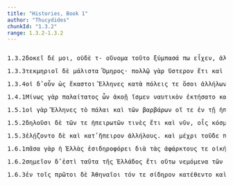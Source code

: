 ```yaml
---
title: "Histories, Book 1"
author: "Thucydides"
chunkId: "1.3.2"
range: 1.3.2-1.3.2
---
```


<pre class="greek prose syntax" data-urn="urn:cts:greekLit:tlg0003.tlg001"><p><span class="subdoc" data-subdoc="1.3.2">1.3.2</span><span class="sentence"><span class="verb " data-def="expect, think, suppose, imagine, thought" data-flags="v3spia---" data-head="13" data-id="1" data-lemma="δοκέω">δοκεῖ </span><span class=" " data-flags="d--------" data-head="13" data-id="2" data-lemma="δέ">δέ </span><span class=" dative" data-def="I at least, for my part, indeed, for myself, me, we two" data-flags="p1s---md-" data-head="1" data-id="3" data-lemma="ἐγώ">μοι</span><span class=" " data-flags="u--------" data-head="11" data-id="4" data-lemma=",">, </span><span class=" " data-flags="d--------" data-head="13" data-id="5" data-lemma="οὐδέ">οὐδὲ </span><span class=" accusative" data-flags="l-s---na-" data-head="7" data-id="6" data-lemma="ὁ">τ- </span><span class=" accusative" data-def="name, by name, by name" data-flags="n-s---na-" data-head="11" data-id="7" data-lemma="ὄνομα">οὔνομα </span><span class=" accusative" data-def="this, u, this man here" data-flags="a-s---na-" data-head="7" data-id="8" data-lemma="οὗτος">τοῦτο </span><span class=" nominative" data-def="all together, all at once, the whole, as a whole" data-flags="a-s---fn-" data-head="11" data-id="9" data-lemma="σύμπας">ξύμπασά </span><span class=" " data-flags="d--------" data-head="11" data-id="10" data-lemma="πω">πω </span><span class="verb " data-flags="v3siia---" data-head="13" data-id="11" data-lemma="ἔχω">εἶχεν</span><span class=" " data-flags="u--------" data-head="11" data-id="12" data-lemma=",">, </span><span class=" " data-flags="c--------" data-head="0" data-id="13" data-lemma="ἀλλὰ">ἀλλὰ </span><span class=" accusative" data-flags="l-p---na-" data-head="23" data-id="14" data-lemma="ὁ">τὰ </span><span class=" " data-def="indeed, of a truth, but, indeed" data-flags="d--------" data-head="45" data-id="15" data-lemma="μέν">μὲν </span><span class=" " data-def="before, forth, before, in front of, in front of" data-flags="r--------" data-head="14" data-id="16" data-lemma="πρό">πρὸ </span><span class=" genitive" data-def="the Thessalian tribe of which Hellen was the reputed chief, non-Egyptian, pagan" data-flags="n-s---mg-" data-head="16" data-id="17" data-lemma="Ἕλλην">Ἕλληνος </span><span class=" genitive" data-flags="l-s---mg-" data-head="17" data-id="18" data-lemma="ὁ">τοῦ </span><span class=" genitive" data-flags="n-s---mg-" data-head="17" data-id="19" data-lemma="Δευκαλίων">Δευκαλίωνος </span><span class=" " data-flags="d--------" data-head="17" data-id="20" data-lemma="καί">καὶ </span><span class=" " data-flags="d--------" data-head="23" data-id="21" data-lemma="πάνυ">πάνυ </span><span class=" " data-flags="d--------" data-head="45" data-id="22" data-lemma="οὐδέ">οὐδὲ </span><span class="verb " data-flags="v--pna---" data-head="45" data-id="23" data-lemma="εἰμί">εἶναι </span><span class=" nominative" data-flags="l-s---fn-" data-head="25" data-id="24" data-lemma="ὁ">ἡ </span><span class=" nominative" data-def="surname, additional name, by surname, call also" data-flags="n-s---fn-" data-head="1" data-id="25" data-lemma="ἐπίκλησις">ἐπίκλησις </span><span class=" nominative" data-def="this, u, this man here" data-flags="a-s---fn-" data-head="25" data-id="26" data-lemma="οὗτος">αὕτη</span><span class=" " data-flags="u--------" data-head="23" data-id="27" data-lemma=",">, </span><span class=" " data-flags="r--------" data-head="42" data-id="28" data-lemma="κατά">κατὰ </span><span class=" accusative" data-def="number of people living together, company, body of men, band, host" data-flags="n-p---na-" data-head="28" data-id="29" data-lemma="ἔθνος">ἔθνη </span><span class=" " data-flags="d--------" data-head="45" data-id="30" data-lemma="δέ">δὲ </span><span class=" accusative" data-flags="p-p---na-" data-head="33" data-id="31" data-lemma="ἄλλος">ἄλλα </span><span class=" " data-flags="d--------" data-head="33" data-id="32" data-lemma="τε">τε </span><span class=" " data-flags="c--------" data-head="42" data-id="33" data-lemma="καί">καὶ </span><span class=" accusative" data-flags="l-s---na-" data-head="35" data-id="34" data-lemma="ὁ">τὸ </span><span class=" accusative" data-def="" data-flags="a-s---na-" data-head="33" data-id="35" data-lemma="Πελασγικός">Πελασγικὸν </span><span class=" " data-flags="r--------" data-head="42" data-id="36" data-lemma="ἐπί">ἐπὶ </span><span class=" accusative" data-def="most, greatest, largest, most in vogue, the greatest number" data-flags="a-s---na-" data-head="36" data-id="37" data-lemma="πλεῖστος">πλεῖστον </span><span class=" " data-def="ápa, ab, ap-ehtre" data-flags="r--------" data-head="42" data-id="38" data-lemma="ἀπό">ἀφ̓ </span><span class=" genitive" data-def="Stadtrecht von Gortyn, of himself, herself, itself, itself, absolutely" data-flags="p-p---ng-" data-head="41" data-id="39" data-lemma="ἑαυτοῦ">ἑαυτῶν </span><span class=" accusative" data-flags="l-s---fa-" data-head="41" data-id="40" data-lemma="ὁ">τὴν </span><span class=" accusative" data-def="derived, significant name, name derived" data-flags="n-s---fa-" data-head="38" data-id="41" data-lemma="ἐπωνυμία">ἐπωνυμίαν </span><span class="verb " data-def="hand over, furnish, supply, will provide" data-flags="v--pne---" data-head="45" data-id="42" data-lemma="παρέχω">παρέχεσθαι</span><span class=" " data-flags="u--------" data-head="42" data-id="43" data-lemma=",">, </span><span class=" genitive" data-def="the Thessalian tribe of which Hellen was the reputed chief, non-Egyptian, pagan" data-flags="n-s---mg-" data-head="46" data-id="44" data-lemma="Ἕλλην">Ἕλληνος </span><span class=" " data-flags="c--------" data-head="1" data-id="45" data-lemma="δέ">δὲ </span><span class=" " data-flags="c--------" data-head="55" data-id="46" data-lemma="καί">καὶ </span><span class=" genitive" data-flags="l-p---mg-" data-head="48" data-id="47" data-lemma="ὁ">τῶν </span><span class=" genitive" data-def="child, son, daughter" data-flags="n-p---mg-" data-head="46" data-id="48" data-lemma="παῖς">παίδων </span><span class=" genitive" data-def="self, him, her, it, the very one, the same" data-flags="p-s---mg-" data-head="48" data-id="49" data-lemma="αὐτός">αὐτοῦ </span><span class=" " data-def="in, into, in, in the district of" data-flags="r--------" data-head="53" data-id="50" data-lemma="ἐν">ἐν </span><span class=" dative" data-flags="l-s---fd-" data-head="52" data-id="51" data-lemma="ὁ">τῇ </span><span class=" dative" data-flags="n-s---fd-" data-head="50" data-id="52" data-lemma="Φθιῶτις">Φθιώτιδι </span><span class="verb genitive" data-def="to be strong, had, strength" data-flags="v-papamg-" data-head="55" data-id="53" data-lemma="ἰσχύω">ἰσχυσάντων</span><span class=" " data-flags="u--------" data-head="53" data-id="54" data-lemma=",">, </span><span class=" " data-flags="c--------" data-head="72" data-id="55" data-lemma="καί">καὶ </span><span class="verb genitive" data-def="bring on, set on, urge on, lead on" data-flags="v-pppemg-" data-head="55" data-id="56" data-lemma="ἐπάγω">ἐπαγομένων </span><span class=" accusative" data-def="self, him, her, it, the very one, the same" data-flags="p-p---ma-" data-head="56" data-id="57" data-lemma="αὐτός">αὐτοὺς </span><span class=" " data-flags="r--------" data-head="56" data-id="58" data-lemma="ἐπί">ἐπ̓ </span><span class=" dative" data-def="help, aid, succour, aid, assistance" data-flags="n-s---fd-" data-head="58" data-id="59" data-lemma="ὠφέλεια">ὠφελίᾳ </span><span class=" " data-def="into, to, into" data-flags="r--------" data-head="56" data-id="60" data-lemma="εἰς">ἐς </span><span class=" accusative" data-flags="l-p---fa-" data-head="63" data-id="61" data-lemma="ὁ">τὰς </span><span class=" accusative" data-flags="a-p---fa-" data-head="63" data-id="62" data-lemma="ἄλλος">ἄλλας </span><span class=" accusative" data-def="city, the citadel, the citadel" data-flags="n-p---fa-" data-head="60" data-id="63" data-lemma="πόλις">πόλεις</span><span class=" " data-flags="u--------" data-head="55" data-id="64" data-lemma=",">, </span><span class=" " data-flags="r--------" data-head="72" data-id="65" data-lemma="κατά">καθ̓ </span><span class=" accusative" data-def="each, each, every one" data-flags="a-p---ma-" data-head="65" data-id="66" data-lemma="ἕκαστος">ἑκάστους </span><span class=" " data-def="indeed, of a truth, but, indeed" data-flags="d--------" data-head="68" data-id="67" data-lemma="μέν">μὲν </span><span class=" " data-flags="d--------" data-head="72" data-id="68" data-lemma="ἤδη">ἤδη </span><span class=" dative" data-flags="l-s---fd-" data-head="70" data-id="69" data-lemma="ὁ">τῇ </span><span class=" dative" data-def="intercourse, company, communion, intercourse with" data-flags="n-s---fd-" data-head="72" data-id="70" data-lemma="ὁμιλία">ὁμιλίᾳ </span><span class=" " data-def="" data-flags="d--------" data-head="72" data-id="71" data-lemma="μᾶλλον">μᾶλλον </span><span class="verb " data-def="call, summon, they had been summoned, demand, require" data-flags="v--pne---" data-head="45" data-id="72" data-lemma="καλέω">καλεῖσθαι </span><span class=" accusative" data-def="the Thessalian tribe of which Hellen was the reputed chief, non-Egyptian, pagan" data-flags="n-p---ma-" data-head="72" data-id="73" data-lemma="Ἕλλην">Ἕλληνας</span><span class=" " data-flags="u--------" data-head="81" data-id="74" data-lemma=",">, </span><span class=" " data-flags="d--------" data-head="81" data-id="75" data-lemma="οὐ">οὐ </span><span class=" " data-flags="d--------" data-head="81" data-id="76" data-lemma="μέντοι">μέντοι </span><span class=" genitive" data-def="many, many, many" data-flags="a-s---mg-" data-head="79" data-id="77" data-lemma="πολύς">πολλοῦ </span><span class=" " data-def="at least, at any rate, iron, have" data-flags="d--------" data-head="77" data-id="78" data-lemma="γε">γε </span><span class=" genitive" data-def="time, a, time" data-flags="n-s---mg-" data-head="81" data-id="79" data-lemma="χρόνος">χρόνου</span><span class=" " data-flags="u--------" data-head="81" data-id="80" data-lemma="[">[ </span><span class="verb " data-def="to be able, strong enough, canst, powerful, mighty" data-flags="v3siie---" data-head="0" data-id="81" data-lemma="δύναμαι">ἐδύνατο</span><span class=" " data-flags="u--------" data-head="81" data-id="82" data-lemma="]">] </span><span class=" " data-flags="d--------" data-head="84" data-id="83" data-lemma="καί">καὶ </span><span class=" dative" data-def="sṃ-, quite all, the whole, all together" data-flags="a-p---md-" data-head="85" data-id="84" data-lemma="ἅπας">ἅπασιν </span><span class="verb " data-def="achieve by force, carry one's point that, win a complete victory" data-flags="v--ana---" data-head="81" data-id="85" data-lemma="ἐκνικάω">ἐκνικῆσαι</span><span class=" " data-flags="u--------" data-head="0" data-id="86" data-lemma=".">. </span></span></p><p><span class="subdoc" data-subdoc="1.3.3">1.3.3</span><span class="sentence"><span class="verb " data-def="prove positively, evidence he gave, indicate" data-flags="v3spia---" data-head="0" data-id="1" data-lemma="τεκμηριόω">τεκμηριοῖ </span><span class=" " data-flags="d--------" data-head="1" data-id="2" data-lemma="δέ">δὲ </span><span class=" " data-flags="d--------" data-head="1" data-id="3" data-lemma="μάλιστα">μάλιστα </span><span class=" nominative" data-def="Homer, guide the blind" data-flags="n-s---mn-" data-head="1" data-id="4" data-lemma="Ὅμηρος">Ὅμηρος</span><span class=" " data-flags="u--------" data-head="0" data-id="5" data-lemma="·">· </span></span><span class="sentence"><span class=" dative" data-def="many, many, many" data-flags="a-s---nd-" data-head="3" data-id="1" data-lemma="πολύς">πολλῷ </span><span class=" " data-def="for, yes, . . , no, ay doubtless" data-flags="d--------" data-head="31" data-id="2" data-lemma="γάρ">γὰρ </span><span class=" accusative" data-def="latter, last, úd, úttaras, uttamás" data-flags="a-s---na-" data-head="8" data-id="3" data-lemma="ὕστερος">ὕστερον </span><span class=" " data-def="yet, still, ever, already" data-flags="d--------" data-head="3" data-id="4" data-lemma="ἔτι">ἔτι </span><span class=" " data-flags="d--------" data-head="7" data-id="5" data-lemma="καί">καὶ </span><span class=" genitive" data-flags="l-p---ng-" data-head="7" data-id="6" data-lemma="ὁ">τῶν </span><span class=" genitive" data-flags="a-p---ng-" data-head="3" data-id="7" data-lemma="Τρωικός">Τρωικῶν </span><span class="verb nominative" data-def="come into a new state of being, come into being, to be born" data-flags="v-sapmmn-" data-head="12" data-id="8" data-lemma="γίγνομαι">γενόμενος </span><span class=" " data-def="nowhere, ; where?, as naught" data-flags="d--------" data-head="12" data-id="9" data-lemma="οὐδαμοῦ">οὐδαμοῦ </span><span class=" accusative" data-flags="l-p---ma-" data-head="11" data-id="10" data-lemma="ὁ">τοὺς </span><span class=" accusative" data-def="all together, all at once, the whole, as a whole" data-flags="a-p---ma-" data-head="13" data-id="11" data-lemma="σύμπας">ξύμπαντας </span><span class="verb " data-def="speak of by name, call, address by name, naming" data-flags="v3saia---" data-head="31" data-id="12" data-lemma="ὀνομάζω">ὠνόμασεν</span><span class=" " data-flags="u--------" data-head="12" data-id="13" data-lemma=",">, </span><span class=" " data-flags="d--------" data-head="15" data-id="14" data-lemma="οὐδέ">οὐδ̓ </span><span class=" accusative" data-flags="p-p---ma-" data-head="16" data-id="15" data-lemma="ἄλλος">ἄλλους </span><span class=" " data-flags="c--------" data-head="13" data-id="16" data-lemma="ἤ">ἢ </span><span class=" accusative" data-flags="l-p---ma-" data-head="16" data-id="17" data-lemma="ὁ">τοὺς </span><span class=" " data-def="mip, miti, mit, in the midst of, among, between" data-flags="r--------" data-head="17" data-id="18" data-lemma="μετά">μετ̓ </span><span class=" genitive" data-def="" data-flags="n-s---mg-" data-head="18" data-id="19" data-lemma="Ἀχιλλεύς">Ἀχιλλέως </span><span class=" " data-def="from out of, from, out of, forth from" data-flags="r--------" data-head="17" data-id="20" data-lemma="ἐκ">ἐκ </span><span class=" genitive" data-flags="l-s---fg-" data-head="22" data-id="21" data-lemma="ὁ">τῆς </span><span class=" genitive" data-flags="n-s---fg-" data-head="20" data-id="22" data-lemma="Φθιῶτις">Φθιώτιδος</span><span class=" " data-flags="u--------" data-head="28" data-id="23" data-lemma=",">, </span><span class=" nominative" data-flags="p-p---mn-" data-head="28" data-id="24" data-lemma="ὅς">οἵπερ </span><span class=" " data-flags="d--------" data-head="26" data-id="25" data-lemma="καί">καὶ </span><span class=" nominative" data-flags="a-p---mn-" data-head="27" data-id="26" data-lemma="πρῶτος">πρῶτοι </span><span class=" nominative" data-def="the Thessalian tribe of which Hellen was the reputed chief, non-Egyptian, pagan" data-flags="n-p---mn-" data-head="28" data-id="27" data-lemma="Ἕλλην">Ἕλληνες </span><span class="verb " data-flags="v3piia---" data-head="17" data-id="28" data-lemma="εἰμί">ἦσαν</span><span class=" " data-flags="u--------" data-head="12" data-id="29" data-lemma=",">, </span><span class=" accusative" data-flags="n-p---ma-" data-head="37" data-id="30" data-lemma="Δαναός">Δαναοὺς </span><span class=" " data-flags="c--------" data-head="0" data-id="31" data-lemma="δέ">δὲ </span><span class=" " data-def="in, into, in, in the district of" data-flags="r--------" data-head="39" data-id="32" data-lemma="ἐν">ἐν </span><span class=" dative" data-flags="l-p---nd-" data-head="34" data-id="33" data-lemma="ὁ">τοῖς </span><span class=" dative" data-def="vácas, word, utterance" data-flags="n-p---nd-" data-head="32" data-id="34" data-lemma="ἔπος">ἔπεσι </span><span class=" " data-flags="d--------" data-head="37" data-id="35" data-lemma="καί">καὶ </span><span class=" accusative" data-def="of, from Argos, Argive, the Greeks" data-flags="n-p---ma-" data-head="37" data-id="36" data-lemma="Ἀργεῖος">Ἀργείους </span><span class=" " data-flags="c--------" data-head="39" data-id="37" data-lemma="καί">καὶ </span><span class=" accusative" data-def="Achaean, the Achaeans, the prouince of Greece" data-flags="n-p---ma-" data-head="37" data-id="38" data-lemma="Ἀχαιός">Ἀχαιοὺς </span><span class="verb " data-def="call up, back, call up the dead" data-flags="v3spia---" data-head="31" data-id="39" data-lemma="ἀνακαλέω">ἀνακαλεῖ</span><span class=" " data-flags="u--------" data-head="0" data-id="40" data-lemma=".">. </span></span><span class="sentence"><span class=" " data-flags="d--------" data-head="5" data-id="1" data-lemma="οὐ">οὐ </span><span class=" " data-flags="d--------" data-head="1" data-id="2" data-lemma="μήν">μὴν </span><span class=" " data-flags="d--------" data-head="5" data-id="3" data-lemma="οὐδέ">οὐδὲ </span><span class=" accusative" data-def="barbarous, non-Greek, foreign, all non-Greek-speaking peoples" data-flags="n-p---ma-" data-head="5" data-id="4" data-lemma="βάρβαρος">βαρβάρους </span><span class="verb " data-def="verbum, word, will say" data-flags="v3sria---" data-head="0" data-id="5" data-lemma="ἐρῶ">εἴρηκε </span><span class=" " data-def="through, in a line, right through" data-flags="r--------" data-head="5" data-id="6" data-lemma="διά">διὰ </span><span class=" accusative" data-flags="l-s---na-" data-head="20" data-id="7" data-lemma="ὁ">τὸ </span><span class=" " data-def="and not, but not), nor, not even, not either" data-flags="d--------" data-head="20" data-id="8" data-lemma="μηδέ">μηδὲ </span><span class=" accusative" data-def="the Thessalian tribe of which Hellen was the reputed chief, non-Egyptian, pagan" data-flags="n-p---ma-" data-head="20" data-id="9" data-lemma="Ἕλλην">Ἕλληνάς </span><span class=" " data-flags="d--------" data-head="20" data-id="10" data-lemma="πω">πω</span><span class=" " data-flags="u--------" data-head="12" data-id="11" data-lemma=",">, </span><span class=" " data-def="so, thus, as, how" data-flags="c--------" data-head="20" data-id="12" data-lemma="ὡς">ὡς </span><span class=" dative" data-def="I at least, for my part, indeed, for myself, me, we two" data-flags="p1s---md-" data-head="14" data-id="13" data-lemma="ἐγώ">ἐμοὶ </span><span class="verb " data-def="expect, think, suppose, imagine, thought" data-flags="v3spia---" data-head="12" data-id="14" data-lemma="δοκέω">δοκεῖ</span><span class=" " data-flags="u--------" data-head="12" data-id="15" data-lemma=",">, </span><span class=" accusative" data-def="wrestling against, antagonist, rival, antagonist, rival, adversary" data-flags="a-s---na-" data-head="20" data-id="16" data-lemma="ἀντίπαλος">ἀντίπαλον </span><span class=" " data-def="into, to, into" data-flags="r--------" data-head="20" data-id="17" data-lemma="εἰς">ἐς </span><span class=" accusative" data-def="sem, sm, i" data-flags="n-s---na-" data-head="19" data-id="18" data-lemma="εἷς">ἓν </span><span class=" accusative" data-def="name, by name, by name" data-flags="n-s---na-" data-head="17" data-id="19" data-lemma="ὄνομα">ὄνομα </span><span class="verb " data-def="set apart, to be parted or separated, parted from the throng" data-flags="v--rne---" data-head="6" data-id="20" data-lemma="ἀποκρίνω">ἀποκεκρίσθαι</span><span class=" " data-flags="u--------" data-head="0" data-id="21" data-lemma=".">. </span></span></p><p><span class="subdoc" data-subdoc="1.3.4">1.3.4</span><span class="sentence"><span class=" nominative" data-flags="l-p---mn-" data-head="6" data-id="1" data-lemma="ὁ">οἱ </span><span class=" " data-flags="d--------" data-head="27" data-id="2" data-lemma="δέ">δ̓ </span><span class=" " data-def="certainly, in fact, really, really" data-flags="d--------" data-head="27" data-id="3" data-lemma="οὖν">οὖν </span><span class=" " data-def="so, thus, as, how" data-flags="d--------" data-head="5" data-id="4" data-lemma="ὡς">ὡς </span><span class=" nominative" data-def="each, each, every one" data-flags="a-p---mn-" data-head="6" data-id="5" data-lemma="ἕκαστος">ἕκαστοι </span><span class=" nominative" data-def="the Thessalian tribe of which Hellen was the reputed chief, non-Egyptian, pagan" data-flags="n-p---mn-" data-head="27" data-id="6" data-lemma="Ἕλλην">Ἕλληνες </span><span class=" " data-flags="r--------" data-head="5" data-id="7" data-lemma="κατά">κατὰ </span><span class=" accusative" data-def="city, the citadel, the citadel" data-flags="n-p---fa-" data-head="7" data-id="8" data-lemma="πόλις">πόλεις </span><span class=" " data-flags="d--------" data-head="13" data-id="9" data-lemma="τε">τε </span><span class=" nominative" data-def="as great as, how great, as much as, how much, as far as, how far" data-flags="a-p---mn-" data-head="12" data-id="10" data-lemma="ὅσος">ὅσοι </span><span class=" genitive" data-def="of one another, to one another, one another, mutually, reciprocally, one another" data-flags="p-p---mg-" data-head="12" data-id="11" data-lemma="ἀλλήλων">ἀλλήλων </span><span class="verb " data-def="bring, set together, shot" data-flags="v3piia---" data-head="13" data-id="12" data-lemma="συνίημι">ξυνίεσαν </span><span class=" " data-flags="c--------" data-head="6" data-id="13" data-lemma="καί">καὶ </span><span class=" nominative" data-def="all together, all at once, the whole, as a whole" data-flags="a-p---mn-" data-head="13" data-id="14" data-lemma="σύμπας">ξύμπαντες </span><span class=" accusative" data-def="the afterbirth" data-flags="n-s---na-" data-head="16" data-id="15" data-lemma="ὕστερον">ὕστερον </span><span class="verb nominative" data-def="call, summon, they had been summoned, demand, require" data-flags="v-pappmn-" data-head="14" data-id="16" data-lemma="καλέω">κληθέντες </span><span class=" accusative" data-def="not one, no one, none, no set" data-flags="p-s---na-" data-head="27" data-id="17" data-lemma="οὐδείς">οὐδὲν </span><span class=" " data-def="before, forth, before, in front of, in front of" data-flags="r--------" data-head="27" data-id="18" data-lemma="πρό">πρὸ </span><span class=" genitive" data-flags="l-p---ng-" data-head="20" data-id="19" data-lemma="ὁ">τῶν </span><span class=" genitive" data-flags="a-p---ng-" data-head="18" data-id="20" data-lemma="Τρωικός">Τρωικῶν </span><span class=" " data-def="through, in a line, right through" data-flags="r--------" data-head="27" data-id="21" data-lemma="διά">δἰ </span><span class=" accusative" data-def="want of strength, weakness, feebleness, sickliness, disease, sickness" data-flags="n-s---fa-" data-head="23" data-id="22" data-lemma="ἀσθένεια">ἀσθένειαν </span><span class=" " data-flags="c--------" data-head="21" data-id="23" data-lemma="καί">καὶ </span><span class=" accusative" data-def="a being, purity, want of intercourse" data-flags="n-s---fa-" data-head="23" data-id="24" data-lemma="ἀμιξία">ἀμειξίαν </span><span class=" genitive" data-def="of one another, to one another, one another, mutually, reciprocally, one another" data-flags="p-p---mg-" data-head="24" data-id="25" data-lemma="ἀλλήλων">ἀλλήλων </span><span class=" nominative" data-flags="a-p---mn-" data-head="6" data-id="26" data-lemma="ἀθρόος">ἁθρόοι </span><span class="verb " data-def="pass through, pass over, experience certain for-, tunes, fare" data-flags="v3paia---" data-head="0" data-id="27" data-lemma="πράσσω">ἔπραξαν</span><span class=" " data-flags="u--------" data-head="0" data-id="28" data-lemma=".">. </span></span><span class="sentence"><span class=" " data-def="otheruise, but, not only . . but" data-flags="d--------" data-head="10" data-id="1" data-lemma="ἀλλά">ἀλλὰ </span><span class=" " data-flags="d--------" data-head="3" data-id="2" data-lemma="καί">καὶ </span><span class=" accusative" data-def="this, u, this man here" data-flags="a-s---fa-" data-head="5" data-id="3" data-lemma="οὗτος">ταύτην </span><span class=" accusative" data-flags="l-s---fa-" data-head="5" data-id="4" data-lemma="ὁ">τὴν </span><span class=" accusative" data-def="expedition, campaign, war, service done" data-flags="n-s---fa-" data-head="10" data-id="5" data-lemma="στρατεία">στρατείαν </span><span class=" dative" data-def="sea, sea, salt lake" data-flags="n-s---fd-" data-head="9" data-id="6" data-lemma="θάλασσα">θαλάσσῃ </span><span class=" " data-flags="d--------" data-head="10" data-id="7" data-lemma="ἤδη">ἤδη </span><span class=" accusative" data-flags="a-p---nac" data-head="9" data-id="8" data-lemma="πλείων">πλείω </span><span class="verb nominative" data-flags="v-pppemn-" data-head="10" data-id="9" data-lemma="χράω">χρώμενοι </span><span class="verb " data-def="go, come out with, come out" data-flags="v3paia---" data-head="0" data-id="10" data-lemma="συνεξέρχομαι">ξυνεξῆλθον</span><span class=" " data-flags="u--------" data-head="0" data-id="11" data-lemma=".">. </span></span></p><p><span class="subdoc" data-subdoc="1.4.1">1.4.1</span><span class="sentence"><span class=" nominative" data-def="" data-flags="n-s---mn-" data-head="23" data-id="1" data-lemma="Μίνως">Μίνως </span><span class=" " data-def="for, yes, . . , no, ay doubtless" data-flags="d--------" data-head="23" data-id="2" data-lemma="γάρ">γὰρ </span><span class=" nominative" data-def="old in years, aged, a dotard" data-flags="a-s---mn-" data-head="1" data-id="3" data-lemma="παλαιός">παλαίτατος </span><span class=" genitive" data-flags="p-p---mg-" data-head="6" data-id="4" data-lemma="ὅς">ὧν </span><span class=" dative" data-def="hearing, sound heard, thing heard, tidings, story" data-flags="n-s---fd-" data-head="6" data-id="5" data-lemma="ἀκοή">ἀκοῇ </span><span class="verb " data-def="" data-flags="v1pria---" data-head="3" data-id="6" data-lemma="οἶδα">ἴσμεν </span><span class=" accusative" data-def="of, for a ship, seafaring, naval, of ships" data-flags="a-s---na-" data-head="8" data-id="7" data-lemma="ναυτικός">ναυτικὸν </span><span class="verb " data-def="procure for oneself, get, acquire, win, to get one's" data-flags="v3saim---" data-head="23" data-id="8" data-lemma="κτάομαι">ἐκτήσατο </span><span class=" " data-flags="d--------" data-head="23" data-id="9" data-lemma="καί">καὶ </span><span class=" genitive" data-flags="l-s---fg-" data-head="13" data-id="10" data-lemma="ὁ">τῆς </span><span class=" " data-flags="d--------" data-head="12" data-id="11" data-lemma="νῦν">νῦν </span><span class=" genitive" data-def="Hellenic, Greek, the Greek language, the Greeks" data-flags="a-s---fg-" data-head="13" data-id="12" data-lemma="Ἑλληνικός">Ἑλληνικῆς </span><span class=" genitive" data-def="sea, sea, salt lake" data-flags="n-s---fg-" data-head="16" data-id="13" data-lemma="θάλασσα">θαλάσσης </span><span class=" " data-flags="r--------" data-head="16" data-id="14" data-lemma="ἐπί">ἐπὶ </span><span class=" accusative" data-def="most, greatest, largest, most in vogue, the greatest number" data-flags="a-s---na-" data-head="14" data-id="15" data-lemma="πλεῖστος">πλεῖστον </span><span class="verb " data-def="to be strong, powerful, rule, hold sway, sway" data-flags="v3saia---" data-head="23" data-id="16" data-lemma="κρατέω">ἐκράτησε </span><span class=" " data-flags="d--------" data-head="23" data-id="17" data-lemma="καί">καὶ </span><span class=" genitive" data-flags="l-p---fg-" data-head="20" data-id="18" data-lemma="ὁ">τῶν </span><span class=" genitive" data-flags="n-p---fg-" data-head="20" data-id="19" data-lemma="Κυκλάδες">Κυκλάδων </span><span class=" genitive" data-def="island, the islands, land flooded" data-flags="n-p---fg-" data-head="21" data-id="20" data-lemma="νῆσος">νήσων </span><span class="verb " data-def="do, to do, harm" data-flags="v3saia---" data-head="23" data-id="21" data-lemma="ἔρδω">ἦρξέ </span><span class=" " data-flags="d--------" data-head="23" data-id="22" data-lemma="τε">τε </span><span class=" " data-flags="c--------" data-head="0" data-id="23" data-lemma="καί">καὶ </span><span class=" nominative" data-def="colonizer, founder of a city, frame constitutions, charters" data-flags="n-s---mn-" data-head="28" data-id="24" data-lemma="οἰκιστής">οἰκιστὴς </span><span class=" nominative" data-flags="a-s---mn-" data-head="24" data-id="25" data-lemma="πρῶτος">πρῶτος </span><span class=" genitive" data-flags="l-p---fg-" data-head="27" data-id="26" data-lemma="ὁ">τῶν </span><span class=" genitive" data-def="most, greatest, largest, most in vogue, the greatest number" data-flags="a-p---fg-" data-head="24" data-id="27" data-lemma="πλεῖστος">πλείστων </span><span class="verb " data-def="come into a new state of being, come into being, to be born" data-flags="v3saim---" data-head="23" data-id="28" data-lemma="γίγνομαι">ἐγένετο</span><span class=" " data-flags="u--------" data-head="0" data-id="29" data-lemma=",">, </span><span class=" accusative" data-def="experimentum facere in corpore vili" data-flags="n-p---ma-" data-head="31" data-id="30" data-lemma="Κάρ">Κᾶρας </span><span class="verb nominative" data-def="drive out, drive afield, drive out, expel from" data-flags="v-sapamn-" data-head="32" data-id="31" data-lemma="ἐξελαύνω">ἐξελάσας </span><span class=" " data-flags="c--------" data-head="28" data-id="32" data-lemma="καί">καὶ </span><span class=" accusative" data-flags="l-p---ma-" data-head="35" data-id="33" data-lemma="ὁ">τοὺς </span><span class=" genitive" data-def="Stadtrecht von Gortyn, of himself, herself, itself, itself, absolutely" data-flags="p-s---mg-" data-head="35" data-id="34" data-lemma="ἑαυτοῦ">ἑαυτοῦ </span><span class=" accusative" data-def="child, son, daughter" data-flags="n-p---ma-" data-head="37" data-id="35" data-lemma="παῖς">παῖδας </span><span class=" accusative" data-def="one who leads, guide, one who does a thing first, shows the way" data-flags="n-p---ma-" data-head="37" data-id="36" data-lemma="ἡγεμών">ἡγεμόνας </span><span class="verb nominative" data-def="place, establish in, place as a garrison in" data-flags="v-sapamn-" data-head="32" data-id="37" data-lemma="ἐγκαθίστημι">ἐγκαταστήσας</span><span class=" " data-flags="u--------" data-head="0" data-id="38" data-lemma="·">· </span></span><span class="sentence"><span class=" accusative" data-flags="l-s---na-" data-head="3" data-id="1" data-lemma="ὁ">τό </span><span class=" " data-flags="d--------" data-head="8" data-id="2" data-lemma="τε">τε </span><span class=" accusative" data-def="piratical, piracy, piratical vessels" data-flags="a-s---na-" data-head="8" data-id="3" data-lemma="λῃστικός">λῃστικόν</span><span class=" " data-flags="u--------" data-head="5" data-id="4" data-lemma=",">, </span><span class=" " data-def="so, thus, as, how" data-flags="c--------" data-head="8" data-id="5" data-lemma="ὡς">ὡς </span><span class="verb nominative" data-def="like truth, likely, probable, reasonable, likelihood, probability" data-flags="v-srpann-" data-head="23" data-id="6" data-lemma="εἰκός">εἰκός</span><span class=" " data-flags="u--------" data-head="5" data-id="7" data-lemma=",">, </span><span class="verb " data-def="take down, take, down" data-flags="v3siia---" data-head="0" data-id="8" data-lemma="καθαιρέω">καθῄρει </span><span class=" " data-def="from out of, from, out of, forth from" data-flags="r--------" data-head="8" data-id="9" data-lemma="ἐκ">ἐκ </span><span class=" genitive" data-flags="l-s---fg-" data-head="11" data-id="10" data-lemma="ὁ">τῆς </span><span class=" genitive" data-def="sea, sea, salt lake" data-flags="n-s---fg-" data-head="9" data-id="11" data-lemma="θάλασσα">θαλάσσης </span><span class=" " data-flags="r--------" data-head="14" data-id="12" data-lemma="ἐπί">ἐφ̓ </span><span class=" accusative" data-def="as great as, how great, as much as, how much, as far as, how far" data-flags="a-s---na-" data-head="12" data-id="13" data-lemma="ὅσος">ὅσον </span><span class="verb " data-def="to be able, strong enough, canst, powerful, mighty" data-flags="v3siie---" data-head="8" data-id="14" data-lemma="δύναμαι">ἐδύνατο</span><span class=" " data-flags="u--------" data-head="20" data-id="15" data-lemma=",">, </span><span class=" genitive" data-flags="l-s---ng-" data-head="20" data-id="16" data-lemma="ὁ">τοῦ </span><span class=" accusative" data-flags="l-p---fa-" data-head="18" data-id="17" data-lemma="ὁ">τὰς </span><span class=" accusative" data-def="going, coming to, approach, the approach" data-flags="n-p---fa-" data-head="20" data-id="18" data-lemma="πρόσοδος">προσόδους </span><span class=" " data-def="" data-flags="d--------" data-head="20" data-id="19" data-lemma="μᾶλλον">μᾶλλον </span><span class="verb " data-flags="v--pna---" data-head="8" data-id="20" data-lemma="εἶμι">ἰέναι </span><span class=" dative" data-def="self, him, her, it, the very one, the same" data-flags="p-s---md-" data-head="20" data-id="21" data-lemma="αὐτός">αὐτῷ</span><span class=" " data-flags="u--------" data-head="0" data-id="22" data-lemma=".">. </span></span></p><p><span class="subdoc" data-subdoc="1.5.1">1.5.1</span><span class="sentence"><span class=" nominative" data-flags="l-p---mn-" data-head="3" data-id="1" data-lemma="ὁ">οἱ </span><span class=" " data-def="for, yes, . . , no, ay doubtless" data-flags="d--------" data-head="47" data-id="2" data-lemma="γάρ">γὰρ </span><span class=" nominative" data-def="the Thessalian tribe of which Hellen was the reputed chief, non-Egyptian, pagan" data-flags="n-p---mn-" data-head="6" data-id="3" data-lemma="Ἕλλην">Ἕλληνες </span><span class=" accusative" data-flags="l-s---na-" data-head="5" data-id="4" data-lemma="ὁ">τὸ </span><span class=" " data-def="long ago, once upon a time, long" data-flags="d--------" data-head="6" data-id="5" data-lemma="πάλαι">πάλαι </span><span class=" " data-flags="c--------" data-head="47" data-id="6" data-lemma="καί">καὶ </span><span class=" genitive" data-flags="l-p---mg-" data-head="8" data-id="7" data-lemma="ὁ">τῶν </span><span class=" genitive" data-def="barbarous, non-Greek, foreign, all non-Greek-speaking peoples" data-flags="n-p---mg-" data-head="9" data-id="8" data-lemma="βάρβαρος">βαρβάρων </span><span class=" nominative" data-flags="l-p---mn-" data-head="6" data-id="9" data-lemma="ὁ">οἵ </span><span class=" " data-flags="d--------" data-head="15" data-id="10" data-lemma="τε">τε </span><span class=" " data-def="in, into, in, in the district of" data-flags="r--------" data-head="14" data-id="11" data-lemma="ἐν">ἐν </span><span class=" dative" data-flags="l-s---fd-" data-head="13" data-id="12" data-lemma="ὁ">τῇ </span><span class=" dative" data-def="terra firma, land, the sea, land" data-flags="n-s---fd-" data-head="11" data-id="13" data-lemma="ἤπειρος">ἠπείρῳ </span><span class=" nominative" data-def="beside the sea" data-flags="a-p---mn-" data-head="15" data-id="14" data-lemma="παραθαλάσσιος">παραθαλάσσιοι </span><span class=" " data-flags="c--------" data-head="9" data-id="15" data-lemma="καί">καὶ </span><span class=" nominative" data-def="as great as, how great, as much as, how much, as far as, how far" data-flags="a-p---mn-" data-head="18" data-id="16" data-lemma="ὅσος">ὅσοι </span><span class=" accusative" data-def="island, the islands, land flooded" data-flags="n-p---fa-" data-head="18" data-id="17" data-lemma="νῆσος">νήσους </span><span class="verb " data-flags="v3piia---" data-head="15" data-id="18" data-lemma="ἔχω">εἶχον</span><span class=" " data-flags="u--------" data-head="20" data-id="19" data-lemma=",">, </span><span class=" " data-flags="c--------" data-head="28" data-id="20" data-lemma="ἐπεί">ἐπειδὴ </span><span class="verb " data-def="to be first, begin, make a beginning, to be the aggressor" data-flags="v3paim---" data-head="20" data-id="21" data-lemma="ἄρχω">ἤρξαντο </span><span class=" " data-def="" data-flags="d--------" data-head="23" data-id="22" data-lemma="μᾶλλον">μᾶλλον </span><span class="verb " data-def="carry over, across, pass over, cross" data-flags="v--pne---" data-head="21" data-id="23" data-lemma="περαιόω">περαιοῦσθαι </span><span class=" dative" data-def="ship, NT, the ships" data-flags="n-p---fd-" data-head="23" data-id="24" data-lemma="ναῦς">ναυσὶν </span><span class=" " data-flags="r--------" data-head="23" data-id="25" data-lemma="ἐπί">ἐπ̓ </span><span class=" accusative" data-def="of one another, to one another, one another, mutually, reciprocally, one another" data-flags="p-p---ma-" data-head="25" data-id="26" data-lemma="ἀλλήλων">ἀλλήλους</span><span class=" " data-flags="u--------" data-head="20" data-id="27" data-lemma=",">, </span><span class="verb " data-def="Studien zum griech. Perf, turn, direct" data-flags="v3paim---" data-head="47" data-id="28" data-lemma="τρέπω">ἐτράποντο </span><span class=" " data-def="on the side of, in the direction of, from, at, to, práti" data-flags="r--------" data-head="28" data-id="29" data-lemma="πρός">πρὸς </span><span class=" accusative" data-def="robbery, piracy" data-flags="n-s---fa-" data-head="29" data-id="30" data-lemma="λῃστεία">λῃστείαν</span><span class=" " data-flags="u--------" data-head="32" data-id="31" data-lemma=",">, </span><span class="verb genitive" data-def="go before, lead the way, precede, to go before" data-flags="v-pppemg-" data-head="28" data-id="32" data-lemma="ἡγέομαι">ἡγουμένων </span><span class=" genitive" data-def="nar-, ner-, nṛ-, nṛ" data-flags="n-p---mg-" data-head="32" data-id="33" data-lemma="ἀνήρ">ἀνδρῶν </span><span class=" " data-flags="d--------" data-head="36" data-id="34" data-lemma="οὐ">οὐ </span><span class=" genitive" data-flags="l-p---mg-" data-head="33" data-id="35" data-lemma="ὁ">τῶν </span><span class=" genitive" data-def="unable, without strength, powerless, weakly, disabled for service" data-flags="a-p---mgs" data-head="33" data-id="36" data-lemma="ἀδύνατος">ἀδυνατωτάτων </span><span class=" genitive" data-def="gain, profit, some advantage, best" data-flags="n-s---ng-" data-head="42" data-id="37" data-lemma="κέρδος">κέρδους </span><span class=" genitive" data-flags="l-s---ng-" data-head="37" data-id="38" data-lemma="ὁ">τοῦ </span><span class=" genitive" data-def="their own, their, their own property, their own" data-flags="a-s---mg-" data-head="40" data-id="39" data-lemma="σφέτερος">σφετέρου </span><span class=" genitive" data-def="self, him, her, it, the very one, the same" data-flags="p-p---mg-" data-head="37" data-id="40" data-lemma="αὐτός">αὐτῶν </span><span class=" " data-def="on account of, for, wherefore" data-flags="r--------" data-head="32" data-id="41" data-lemma="ἕνεκα">ἕνεκα </span><span class=" " data-flags="c--------" data-head="41" data-id="42" data-lemma="καί">καὶ </span><span class=" dative" data-flags="l-p---md-" data-head="44" data-id="43" data-lemma="ὁ">τοῖς </span><span class=" dative" data-def="without strength, weak, feeble, sickly, least able to bear" data-flags="a-p---md-" data-head="45" data-id="44" data-lemma="ἀσθενής">ἀσθενέσι </span><span class=" genitive" data-def="nourishment, food, the means of maintaining, provisions, forage" data-flags="n-s---fg-" data-head="42" data-id="45" data-lemma="τροφή">τροφῆς</span><span class=" " data-flags="u--------" data-head="32" data-id="46" data-lemma=",">, </span><span class=" " data-flags="c--------" data-head="0" data-id="47" data-lemma="καί">καὶ </span><span class="verb nominative" data-def="fall upon, embrace, come in, come upon the scene" data-flags="v-pppamn-" data-head="56" data-id="48" data-lemma="προσπίτνω">προσπίπτοντες </span><span class=" dative" data-def="city, the citadel, the citadel" data-flags="n-p---fd-" data-head="51" data-id="49" data-lemma="πόλις">πόλεσιν </span><span class=" dative" data-def="unwalled, unfortified, not walled off" data-flags="a-p---fd-" data-head="49" data-id="50" data-lemma="ἀτείχιστος">ἀτειχίστοις </span><span class=" " data-flags="c--------" data-head="48" data-id="51" data-lemma="καί">καὶ </span><span class=" " data-flags="r--------" data-head="54" data-id="52" data-lemma="κατά">κατὰ </span><span class=" accusative" data-def="unwalled village, scattered villages, quarter, ward" data-flags="n-p---fa-" data-head="52" data-id="53" data-lemma="κώμη">κώμας </span><span class="verb dative" data-def="inhabit, have, enjoy, to be inhabited" data-flags="v-pppefd-" data-head="51" data-id="54" data-lemma="οἰκέω">οἰκουμέναις </span><span class="verb " data-def="snatch away, carry off, to be a robber, thievish" data-flags="v3piia---" data-head="56" data-id="55" data-lemma="ἁρπάζω">ἥρπαζον </span><span class=" " data-flags="c--------" data-head="47" data-id="56" data-lemma="καί">καὶ </span><span class=" accusative" data-flags="l-s---ma-" data-head="58" data-id="57" data-lemma="ὁ">τὸν </span><span class=" accusative" data-def="most, greatest, largest, most in vogue, the greatest number" data-flags="a-s---ma-" data-head="62" data-id="58" data-lemma="πλεῖστος">πλεῖστον </span><span class=" genitive" data-flags="l-s---mg-" data-head="60" data-id="59" data-lemma="ὁ">τοῦ </span><span class=" genitive" data-flags="n-s---mg-" data-head="58" data-id="60" data-lemma="βίος">βίου </span><span class=" " data-def="hence, thence, matters there" data-flags="d--------" data-head="62" data-id="61" data-lemma="ἐντεῦθεν">ἐντεῦθεν </span><span class="verb " data-def="make, do, make, produce" data-flags="v3piie---" data-head="56" data-id="62" data-lemma="ποιέω">ἐποιοῦντο</span><span class=" " data-flags="u--------" data-head="65" data-id="63" data-lemma=",">, </span><span class=" " data-flags="d--------" data-head="65" data-id="64" data-lemma="οὐ">οὐκ </span><span class="verb genitive" data-flags="v-sppang-" data-head="73" data-id="65" data-lemma="ἔχω">ἔχοντός </span><span class=" " data-flags="d--------" data-head="65" data-id="66" data-lemma="πω">πω </span><span class=" accusative" data-def="shame, dishonour, dishonouring, dishonour done" data-flags="n-s---fa-" data-head="65" data-id="67" data-lemma="αἰσχύνη">αἰσχύνην </span><span class=" genitive" data-def="this, u, this man here" data-flags="a-s---ng-" data-head="70" data-id="68" data-lemma="οὗτος">τούτου </span><span class=" genitive" data-flags="l-s---ng-" data-head="70" data-id="69" data-lemma="ὁ">τοῦ </span><span class=" genitive" data-def="weorc, var[schwa]za, work" data-flags="n-s---ng-" data-head="73" data-id="70" data-lemma="ἔργον">ἔργου</span><span class=" " data-flags="u--------" data-head="65" data-id="71" data-lemma=",">, </span><span class="verb genitive" data-def="fero, beran, bhárati" data-flags="v-sppang-" data-head="73" data-id="72" data-lemma="φέρω">φέροντος </span><span class=" " data-flags="c--------" data-head="56" data-id="73" data-lemma="δέ">δέ </span><span class=" accusative" data-def="any one, any thing, who? what?, si se" data-flags="p-s---na-" data-head="72" data-id="74" data-lemma="τις">τι </span><span class=" " data-flags="d--------" data-head="76" data-id="75" data-lemma="καί">καὶ </span><span class=" genitive" data-flags="n-s---fg-" data-head="74" data-id="76" data-lemma="δόξα">δόξης </span><span class=" " data-def="" data-flags="d--------" data-head="72" data-id="77" data-lemma="μᾶλλον">μᾶλλον</span><span class=" " data-flags="u--------" data-head="0" data-id="78" data-lemma="·">· </span></span></p><p><span class="subdoc" data-subdoc="1.5.2">1.5.2</span><span class="sentence"><span class="verb " data-flags="v3ppia---" data-head="0" data-id="1" data-lemma="δηλόω">δηλοῦσι </span><span class=" " data-flags="d--------" data-head="1" data-id="2" data-lemma="δέ">δὲ </span><span class=" genitive" data-flags="l-p---mg-" data-head="5" data-id="3" data-lemma="ὁ">τῶν </span><span class=" " data-flags="d--------" data-head="17" data-id="4" data-lemma="τε">τε </span><span class=" genitive" data-def="landsman, as a landsman, dweller on the mainland" data-flags="n-p---mg-" data-head="6" data-id="5" data-lemma="ἠπειρώτης">ἠπειρωτῶν </span><span class=" nominative" data-def="any one, any thing, who? what?, si se" data-flags="p-p---mn-" data-head="17" data-id="6" data-lemma="τις">τινὲς </span><span class=" " data-def="yet, still, ever, already" data-flags="d--------" data-head="8" data-id="7" data-lemma="ἔτι">ἔτι </span><span class=" " data-flags="d--------" data-head="9" data-id="8" data-lemma="καί">καὶ </span><span class=" " data-flags="d--------" data-head="5" data-id="9" data-lemma="νῦν">νῦν</span><span class=" " data-flags="u--------" data-head="49" data-id="10" data-lemma=",">, </span><span class=" dative" data-flags="p-p---md-" data-head="12" data-id="11" data-lemma="ὅς">οἷς </span><span class=" nominative" data-def="order, order, duly, shamefully" data-flags="n-s---mn-" data-head="49" data-id="12" data-lemma="κόσμος">κόσμος </span><span class=" " data-flags="d--------" data-head="15" data-id="13" data-lemma="καλός">καλῶς </span><span class=" accusative" data-def="this, u, this man here" data-flags="p-s---na-" data-head="15" data-id="14" data-lemma="οὗτος">τοῦτο </span><span class="verb " data-flags="v--pna---" data-head="49" data-id="15" data-lemma="δράω">δρᾶν</span><span class=" " data-flags="u--------" data-head="49" data-id="16" data-lemma=",">, </span><span class=" " data-flags="c--------" data-head="1" data-id="17" data-lemma="καί">καὶ </span><span class=" nominative" data-flags="l-p---mn-" data-head="19" data-id="18" data-lemma="ὁ">οἱ </span><span class=" nominative" data-def="old in years, aged, a dotard" data-flags="a-p---mn-" data-head="17" data-id="19" data-lemma="παλαιός">παλαιοὶ </span><span class=" genitive" data-flags="l-p---mg-" data-head="21" data-id="20" data-lemma="ὁ">τῶν </span><span class=" genitive" data-def="maker, inventor, lawgiver" data-flags="n-p---mg-" data-head="19" data-id="21" data-lemma="ποιητής">ποιητῶν </span><span class=" accusative" data-flags="l-p---fa-" data-head="23" data-id="22" data-lemma="ὁ">τὰς </span><span class=" accusative" data-def="inquiry, questions, that which is learnt by asking, tidings, news" data-flags="n-p---fa-" data-head="50" data-id="23" data-lemma="πύστις">πύστεις </span><span class=" genitive" data-flags="l-p---mg-" data-head="25" data-id="24" data-lemma="ὁ">τῶν </span><span class="verb genitive" data-def="" data-flags="v-pppamg-" data-head="28" data-id="25" data-lemma="καταπλέω">καταπλεόντων </span><span class=" " data-def="everywhere, altogether, absolutely, at all" data-flags="d--------" data-head="28" data-id="26" data-lemma="πανταχοῦ">πανταχοῦ </span><span class=" " data-flags="d--------" data-head="28" data-id="27" data-lemma="ὁμοῖος">ὁμοίως </span><span class="verb nominative" data-def="ask, of, to be asked" data-flags="v-pppamn-" data-head="21" data-id="28" data-lemma="ἐρωτάω">ἐρωτῶντες </span><span class=" " data-flags="c--------" data-head="50" data-id="29" data-lemma="εἰ">εἰ </span><span class=" nominative" data-flags="n-p---mn-" data-head="31" data-id="30" data-lemma="ληιστής">λῃσταί </span><span class="verb " data-flags="v3ppia---" data-head="29" data-id="31" data-lemma="εἰμί">εἰσιν</span><span class=" " data-flags="u--------" data-head="0" data-id="32" data-lemma=",">, </span><span class=" " data-def="so, thus, as, how" data-flags="d--------" data-head="42" data-id="33" data-lemma="ὡς">ὡς </span><span class=" " data-flags="d--------" data-head="42" data-id="34" data-lemma="οὐτε">οὔτε </span><span class=" genitive" data-flags="p-p---mg-" data-head="36" data-id="35" data-lemma="ὅς">ὧν </span><span class="verb " data-def="learn, by hearsay, by inquiry" data-flags="v3ppie---" data-head="37" data-id="36" data-lemma="πυνθάνομαι">πυνθάνονται </span><span class="verb genitive" data-def="disclaim as unworthy, disown, deem, unworthy" data-flags="v-pppamg-" data-head="42" data-id="37" data-lemma="ἀπαξιόω">ἀπαξιούντων </span><span class=" accusative" data-flags="l-s---na-" data-head="39" data-id="38" data-lemma="ὁ">τὸ </span><span class=" accusative" data-def="weorc, var[schwa]za, work" data-flags="n-s---na-" data-head="42" data-id="39" data-lemma="ἔργον">ἔργον</span><span class=" " data-flags="u--------" data-head="37" data-id="40" data-lemma=",">, </span><span class=" dative" data-flags="p-p---md-" data-head="43" data-id="41" data-lemma="ὅς">οἷς </span><span class=" " data-flags="c--------" data-head="28" data-id="42" data-lemma="τε">τε </span><span class=" nominative" data-def="careful, anxious about, careful, attentive" data-flags="a-s---nn-" data-head="44" data-id="43" data-lemma="ἐπιμελής">ἐπιμελὲς </span><span class="verb " data-def="suffer, permit, leave, alone" data-flags="v3siia---" data-head="47" data-id="44" data-lemma="ἐάω">εἴη </span><span class="verb " data-def="" data-flags="v--rna---" data-head="44" data-id="45" data-lemma="οἶδα">εἰδέναι </span><span class=" " data-flags="d--------" data-head="47" data-id="46" data-lemma="οὐ">οὐκ </span><span class="verb genitive" data-def="cast in, teeth, make a reproach, make a reproach" data-flags="v-pppamg-" data-head="42" data-id="47" data-lemma="ὀνειδίζω">ὀνειδιζόντων</span><span class=" " data-flags="u--------" data-head="0" data-id="48" data-lemma=".">. </span></span></p><p><span class="subdoc" data-subdoc="1.5.3">1.5.3</span><span class="sentence"><span class="verb " data-flags="v3piie---" data-head="0" data-id="1" data-lemma="ληίζομαι">ἐλῄζοντο </span><span class=" " data-flags="d--------" data-head="1" data-id="2" data-lemma="δέ">δὲ </span><span class=" " data-flags="d--------" data-head="5" data-id="3" data-lemma="καί">καὶ </span><span class=" " data-flags="r--------" data-head="1" data-id="4" data-lemma="κατά">κατ̓ </span><span class=" accusative" data-def="terra firma, land, the sea, land" data-flags="n-s---fa-" data-head="4" data-id="5" data-lemma="ἤπειρος">ἤπειρον </span><span class=" accusative" data-def="of one another, to one another, one another, mutually, reciprocally, one another" data-flags="p-p---ma-" data-head="1" data-id="6" data-lemma="ἀλλήλων">ἀλλήλους</span><span class=" " data-flags="u--------" data-head="0" data-id="7" data-lemma=".">. </span></span><span class="sentence"><span class=" " data-flags="d--------" data-head="10" data-id="1" data-lemma="καί">καὶ </span><span class=" " data-flags="r--------" data-head="10" data-id="2" data-lemma="μέχρι">μέχρι </span><span class=" genitive" data-def="this, nearer, more remote" data-flags="p-s---ng-" data-head="2" data-id="3" data-lemma="ὅδε">τοῦδε </span><span class=" nominative" data-def="many, many, many" data-flags="a-s---fn-" data-head="10" data-id="4" data-lemma="πολύς">πολλὰ </span><span class=" genitive" data-flags="l-s---fg-" data-head="6" data-id="5" data-lemma="ὁ">τῆς </span><span class=" genitive" data-def="part of Phthiotis, Northern Greece, all lands inhabited by Hellenes" data-flags="n-s---fg-" data-head="4" data-id="6" data-lemma="Ἑλλάς">Ἑλλάδος </span><span class=" dative" data-flags="l-s---md-" data-head="9" data-id="7" data-lemma="ὁ">τῷ </span><span class=" dative" data-def="old in years, aged, a dotard" data-flags="a-s---md-" data-head="9" data-id="8" data-lemma="παλαιός">παλαιῷ </span><span class=" dative" data-flags="n-s---md-" data-head="10" data-id="9" data-lemma="τρόπος">τρόπῳ </span><span class="verb " data-def="deal out, dispense, distribute, leave" data-flags="v3spie---" data-head="0" data-id="10" data-lemma="νέμω">νέμεται </span><span class=" " data-def="round about, all round, on both sides, pári" data-flags="r--------" data-head="4" data-id="11" data-lemma="περί">περί </span><span class=" " data-flags="d--------" data-head="20" data-id="12" data-lemma="τε">τε </span><span class=" accusative" data-def="the Locrians, the Opuntian, the Epicnemidian" data-flags="n-p---ma-" data-head="20" data-id="13" data-lemma="Λοκροί">Λοκροὺς </span><span class=" accusative" data-flags="l-p---ma-" data-head="13" data-id="14" data-lemma="ὁ">τοὺς </span><span class=" accusative" data-def="the Ozolae, strong-smelling, their country" data-flags="n-p---ma-" data-head="13" data-id="15" data-lemma="Ὀζόλαι">Ὀζόλας </span><span class=" " data-flags="d--------" data-head="20" data-id="16" data-lemma="καί">καὶ </span><span class=" accusative" data-flags="n-p---ma-" data-head="20" data-id="17" data-lemma="Αἰτωλοί">Αἰτωλοὺς </span><span class=" " data-flags="d--------" data-head="20" data-id="18" data-lemma="καί">καὶ </span><span class=" accusative" data-flags="n-p---ma-" data-head="20" data-id="19" data-lemma="Ἀκαρνάν">Ἀκαρνᾶνας </span><span class=" " data-flags="c--------" data-head="11" data-id="20" data-lemma="καί">καὶ </span><span class=" accusative" data-flags="l-s---fa-" data-head="23" data-id="21" data-lemma="ὁ">τὴν </span><span class=" " data-flags="d--------" data-head="23" data-id="22" data-lemma="ταύτῃ">ταύτῃ </span><span class=" accusative" data-def="terra firma, land, the sea, land" data-flags="n-s---fa-" data-head="20" data-id="23" data-lemma="ἤπειρος">ἤπειρον</span><span class=" " data-flags="u--------" data-head="0" data-id="24" data-lemma=".">. </span></span><span class="sentence"><span class=" nominative" data-flags="l-s---nn-" data-head="3" data-id="1" data-lemma="ὁ">τό </span><span class=" " data-flags="d--------" data-head="11" data-id="2" data-lemma="τε">τε </span><span class="verb " data-def="bear iron, go armed, wear iron rings" data-flags="v--pne---" data-head="11" data-id="3" data-lemma="σιδηροφορέω">σιδηροφορεῖσθαι </span><span class=" dative" data-def="this, u, this man here" data-flags="a-p---md-" data-head="6" data-id="4" data-lemma="οὗτος">τούτοις </span><span class=" dative" data-flags="l-p---md-" data-head="6" data-id="5" data-lemma="ὁ">τοῖς </span><span class=" dative" data-def="landsman, as a landsman, dweller on the mainland" data-flags="n-p---md-" data-head="11" data-id="6" data-lemma="ἠπειρώτης">ἠπειρώταις </span><span class=" " data-def="ápa, ab, ap-ehtre" data-flags="r--------" data-head="11" data-id="7" data-lemma="ἀπό">ἀπὸ </span><span class=" genitive" data-flags="l-s---fg-" data-head="10" data-id="8" data-lemma="ὁ">τῆς </span><span class=" genitive" data-def="old in years, aged, a dotard" data-flags="a-s---fg-" data-head="10" data-id="9" data-lemma="παλαιός">παλαιᾶς </span><span class=" genitive" data-def="robbery, piracy" data-flags="n-s---fg-" data-head="7" data-id="10" data-lemma="λῃστεία">λῃστείας </span><span class="verb " data-def="abide in, abide by, stand by, cleave to, be true to, remain constant" data-flags="v3sria---" data-head="0" data-id="11" data-lemma="ἐμμένω">ἐμμεμένηκεν</span><span class=" " data-flags="u--------" data-head="0" data-id="12" data-lemma="·">· </span></span></p><p><span class="subdoc" data-subdoc="1.6.1">1.6.1</span><span class="sentence"><span class=" nominative" data-flags="a-s---fn-" data-head="4" data-id="1" data-lemma="πᾶς">πᾶσα </span><span class=" " data-def="for, yes, . . , no, ay doubtless" data-flags="d--------" data-head="18" data-id="2" data-lemma="γάρ">γὰρ </span><span class=" nominative" data-flags="l-s---fn-" data-head="4" data-id="3" data-lemma="ὁ">ἡ </span><span class=" nominative" data-def="part of Phthiotis, Northern Greece, all lands inhabited by Hellenes" data-flags="n-s---fn-" data-head="18" data-id="4" data-lemma="Ἑλλάς">Ἑλλὰς </span><span class="verb " data-def="bear iron, go armed, wear iron rings" data-flags="v3siia---" data-head="18" data-id="5" data-lemma="σιδηροφορέω">ἐσιδηροφόρει </span><span class=" " data-def="through, in a line, right through" data-flags="r--------" data-head="5" data-id="6" data-lemma="διά">διὰ </span><span class=" accusative" data-flags="l-p---fa-" data-head="10" data-id="7" data-lemma="ὁ">τὰς </span><span class=" accusative" data-def="unfenced, unfortified, unguarded, by, not decked" data-flags="a-p---fa-" data-head="10" data-id="8" data-lemma="ἄφρακτος">ἀφάρκτους </span><span class=" " data-flags="d--------" data-head="11" data-id="9" data-lemma="τε">τε </span><span class=" accusative" data-def="the act of dwelling, inhabiting, residence" data-flags="n-p---fa-" data-head="11" data-id="10" data-lemma="οἴκησις">οἰκήσεις </span><span class=" " data-flags="c--------" data-head="6" data-id="11" data-lemma="καί">καὶ </span><span class=" " data-flags="d--------" data-head="13" data-id="12" data-lemma="οὐ">οὐκ </span><span class=" accusative" data-def="not liable to fall, immovable, steadfast, unshaken, unfailing, trusty" data-flags="a-p---fa-" data-head="16" data-id="13" data-lemma="ἀσφαλής">ἀσφαλεῖς </span><span class=" " data-def="beside, from the side of, from beside, from, beside" data-flags="r--------" data-head="16" data-id="14" data-lemma="παρά">παῤ </span><span class=" accusative" data-def="of one another, to one another, one another, mutually, reciprocally, one another" data-flags="p-p---ma-" data-head="14" data-id="15" data-lemma="ἀλλήλων">ἀλλήλους </span><span class=" accusative" data-flags="n-p---fa-" data-head="11" data-id="16" data-lemma="ἔφοδος">ἐφόδους</span><span class=" " data-flags="u--------" data-head="0" data-id="17" data-lemma=",">, </span><span class=" " data-flags="c--------" data-head="0" data-id="18" data-lemma="καί">καὶ </span><span class=" accusative" data-flags="a-s---fa-" data-head="21" data-id="19" data-lemma="ξυνήθης">ξυνήθη </span><span class=" accusative" data-flags="l-s---fa-" data-head="21" data-id="20" data-lemma="ὁ">τὴν </span><span class=" accusative" data-def="way of living, mode of life, one's life, live" data-flags="n-s---fa-" data-head="24" data-id="21" data-lemma="δίαιτα">δίαιταν </span><span class=" " data-def="mip, miti, mit, in the midst of, among, between" data-flags="r--------" data-head="24" data-id="22" data-lemma="μετά">μεθ̓ </span><span class=" genitive" data-def="tool, implement, tackle, tackling, ropes, halyards" data-flags="n-p---ng-" data-head="22" data-id="23" data-lemma="ὅπλον">ὅπλων </span><span class="verb " data-def="make, do, make, produce" data-flags="v3paim---" data-head="18" data-id="24" data-lemma="ποιέω">ἐποιήσαντο </span><span class=" " data-def="like as, even as, as for instance, just as" data-flags="c--------" data-head="24" data-id="25" data-lemma="ὥσπερ">ὥσπερ </span><span class=" nominative" data-flags="l-p---mn-" data-head="27" data-id="26" data-lemma="ὁ">οἱ </span><span class=" nominative" data-def="barbarous, non-Greek, foreign, all non-Greek-speaking peoples" data-flags="n-p---mn-" data-head="29" data-id="27" data-lemma="βάρβαρος">βάρβαροι</span><span class=" " data-flags="u--------" data-head="0" data-id="28" data-lemma=".">. </span></span></p><p><span class="subdoc" data-subdoc="1.6.2">1.6.2</span><span class="sentence"><span class=" nominative" data-def="mark, sign, trace, track" data-flags="n-s---nn-" data-head="3" data-id="1" data-lemma="σημεῖον">σημεῖον </span><span class=" " data-flags="d--------" data-head="3" data-id="2" data-lemma="δέ">δ̓ </span><span class="verb " data-flags="v3spia---" data-head="0" data-id="3" data-lemma="εἰμί">ἐστὶ </span><span class=" nominative" data-def="this, u, this man here" data-flags="p-p---nn-" data-head="3" data-id="4" data-lemma="οὗτος">ταῦτα </span><span class=" genitive" data-flags="l-s---fg-" data-head="6" data-id="5" data-lemma="ὁ">τῆς </span><span class=" genitive" data-def="part of Phthiotis, Northern Greece, all lands inhabited by Hellenes" data-flags="n-s---fg-" data-head="9" data-id="6" data-lemma="Ἑλλάς">Ἑλλάδος </span><span class=" " data-def="yet, still, ever, already" data-flags="d--------" data-head="9" data-id="7" data-lemma="ἔτι">ἔτι </span><span class=" " data-def="in this way, manner, so, thus, thus, as follows" data-flags="d--------" data-head="9" data-id="8" data-lemma="οὕτως">οὕτω </span><span class="verb nominative" data-def="deal out, dispense, distribute, leave" data-flags="v-pppenn-" data-head="4" data-id="9" data-lemma="νέμω">νεμόμενα </span><span class=" genitive" data-flags="l-p---ng-" data-head="16" data-id="10" data-lemma="ὁ">τῶν </span><span class=" " data-flags="d--------" data-head="16" data-id="11" data-lemma="ποτέ">ποτὲ </span><span class=" " data-flags="d--------" data-head="14" data-id="12" data-lemma="καί">καὶ </span><span class=" " data-def="into, to, into" data-flags="r--------" data-head="16" data-id="13" data-lemma="εἰς">ἐς </span><span class=" accusative" data-flags="a-p---ma-" data-head="13" data-id="14" data-lemma="πᾶς">πάντας </span><span class=" genitive" data-flags="a-p---ng-" data-head="16" data-id="15" data-lemma="ὁμοῖος">ὁμοίων </span><span class=" genitive" data-def="food, diet, sustenance, provisions, rules of life, regimen" data-flags="n-p---ng-" data-head="1" data-id="16" data-lemma="διαίτημα">διαιτημάτων</span><span class=" " data-flags="u--------" data-head="0" data-id="17" data-lemma=".">. </span></span></p><p><span class="subdoc" data-subdoc="1.6.3">1.6.3</span><span class="sentence"><span class=" " data-def="in, into, in, in the district of" data-flags="r--------" data-head="10" data-id="1" data-lemma="ἐν">ἐν </span><span class=" dative" data-flags="l-p---md-" data-head="1" data-id="2" data-lemma="ὁ">τοῖς </span><span class=" nominative" data-flags="a-p---mn-" data-head="5" data-id="3" data-lemma="πρῶτος">πρῶτοι </span><span class=" " data-flags="d--------" data-head="10" data-id="4" data-lemma="δέ">δὲ </span><span class=" nominative" data-flags="n-p---mn-" data-head="10" data-id="5" data-lemma="Ἀθηναῖος">Ἀθηναῖοι </span><span class=" accusative" data-flags="l-s---ma-" data-head="8" data-id="6" data-lemma="ὁ">τόν </span><span class=" " data-flags="d--------" data-head="10" data-id="7" data-lemma="τε">τε </span><span class=" accusative" data-def="iron, hardness, stubborn force" data-flags="n-s---ma-" data-head="9" data-id="8" data-lemma="σίδηρος">σίδηρον </span><span class="verb " data-def="place, put, lay down, set, down in" data-flags="v3paim---" data-head="10" data-id="9" data-lemma="κατατίθημι">κατέθεντο </span><span class=" " data-flags="c--------" data-head="0" data-id="10" data-lemma="καί">καὶ </span><span class="verb dative" data-def="send up, forth, spew up, vomit" data-flags="v-srpefd-" data-head="13" data-id="11" data-lemma="ἀνίημι">ἀνειμένῃ </span><span class=" dative" data-flags="l-s---fd-" data-head="13" data-id="12" data-lemma="ὁ">τῇ </span><span class=" dative" data-def="way of living, mode of life, one's life, live" data-flags="n-s---fd-" data-head="17" data-id="13" data-lemma="δίαιτα">διαίτῃ </span><span class=" " data-def="into, to, into" data-flags="r--------" data-head="17" data-id="14" data-lemma="εἰς">ἐς </span><span class=" accusative" data-flags="l-s---na-" data-head="16" data-id="15" data-lemma="ὁ">τὸ </span><span class=" accusative" data-def="delicate, dainty, soft, tender, soft-fleshed" data-flags="a-s---nac" data-head="14" data-id="16" data-lemma="τρυφερός">τρυφερώτερον </span><span class="verb " data-def="place in another way, change, will change, give another instead" data-flags="v3paia---" data-head="10" data-id="17" data-lemma="μεθίστημι">μετέστησαν</span><span class=" " data-flags="u--------" data-head="0" data-id="18" data-lemma=".">. </span></span><span class="sentence"><span class=" " data-flags="d--------" data-head="17" data-id="1" data-lemma="καί">καὶ </span><span class=" nominative" data-flags="l-p---mn-" data-head="3" data-id="2" data-lemma="ὁ">οἱ </span><span class=" nominative" data-def="old man, the elder, elders" data-flags="a-p---mnc" data-head="17" data-id="3" data-lemma="πρέσβυς">πρεσβύτεροι </span><span class=" dative" data-def="self, him, her, it, the very one, the same" data-flags="p-p---md-" data-head="3" data-id="4" data-lemma="αὐτός">αὐτοῖς </span><span class=" genitive" data-flags="l-p---mg-" data-head="6" data-id="5" data-lemma="ὁ">τῶν </span><span class=" genitive" data-def="blessed with a good genius, fortunate, happy in respect to" data-flags="a-p---mg-" data-head="3" data-id="6" data-lemma="εὐδαίμων">εὐδαιμόνων </span><span class=" " data-def="through, in a line, right through" data-flags="r--------" data-head="17" data-id="7" data-lemma="διά">διὰ </span><span class=" accusative" data-flags="l-s---na-" data-head="9" data-id="8" data-lemma="ὁ">τὸ </span><span class=" accusative" data-def="living delicately, effeminacy, luxurious" data-flags="a-s---na-" data-head="7" data-id="9" data-lemma="ἁβροδίαιτος">ἁβροδίαιτον </span><span class=" " data-flags="d--------" data-head="11" data-id="10" data-lemma="οὐ">οὐ </span><span class=" nominative" data-def="many, many, many" data-flags="a-s---mn-" data-head="12" data-id="11" data-lemma="πολύς">πολὺς </span><span class=" nominative" data-def="time, a, time" data-flags="n-s---mn-" data-head="31" data-id="12" data-lemma="χρόνος">χρόνος </span><span class=" " data-flags="c--------" data-head="17" data-id="13" data-lemma="ἐπεί">ἐπειδὴ </span><span class=" accusative" data-def="garment worn next the skin, tunic, a man's tunic, coat of mail" data-flags="n-p---ma-" data-head="18" data-id="14" data-lemma="χιτών">χιτῶνάς </span><span class=" " data-flags="d--------" data-head="19" data-id="15" data-lemma="τε">τε </span><span class=" accusative" data-def="of flax, linen, of flax, tape-measure" data-flags="a-p---ma-" data-head="14" data-id="16" data-lemma="λίνεος">λινοῦς </span><span class="verb " data-def="make to end, bring to an end, check, stop" data-flags="v3paim---" data-head="0" data-id="17" data-lemma="παύω">ἐπαύσαντο </span><span class="verb nominative" data-def="repeated, habitual, bear to and fro, bear along" data-flags="v-pppamn-" data-head="19" data-id="18" data-lemma="φορέω">φοροῦντες </span><span class=" " data-flags="c--------" data-head="17" data-id="19" data-lemma="καί">καὶ </span><span class=" genitive" data-def="golden, golden, enriched" data-flags="a-p---mg-" data-head="21" data-id="20" data-lemma="χρύσεος">χρυσῶν </span><span class=" genitive" data-def="cicala, Cicada plebeia, old-fashioned notions, a foreign cook" data-flags="n-p---mg-" data-head="22" data-id="21" data-lemma="τέττιξ">τεττίγων </span><span class=" dative" data-def="fitting in, fastening" data-flags="n-s---fd-" data-head="24" data-id="22" data-lemma="ἔνερσις">ἐνέρσει </span><span class=" accusative" data-flags="n-s---ma-" data-head="24" data-id="23" data-lemma="κρωβύλος">κρωβύλον </span><span class="verb nominative" data-def="bind, iie up, wreath, bind their, having wreathed one's" data-flags="v-pppemn-" data-head="19" data-id="24" data-lemma="ἀναδέω">ἀναδούμενοι </span><span class=" genitive" data-flags="l-p---fg-" data-head="29" data-id="25" data-lemma="ὁ">τῶν </span><span class=" " data-def="in, into, in, in the district of" data-flags="r--------" data-head="29" data-id="26" data-lemma="ἐν">ἐν </span><span class=" dative" data-flags="l-s---fd-" data-head="28" data-id="27" data-lemma="ὁ">τῇ </span><span class=" dative" data-def="head, in stature, down over the head" data-flags="n-s---fd-" data-head="26" data-id="28" data-lemma="κεφαλή">κεφαλῇ </span><span class=" genitive" data-def="hair, hair of the head, wool" data-flags="n-p---fg-" data-head="23" data-id="29" data-lemma="θρίξ">τριχῶν</span><span class=" " data-flags="u--------" data-head="0" data-id="30" data-lemma="·">· </span></span><span class="sentence"><span class=" " data-def="ápa, ab, ap-ehtre" data-flags="r--------" data-head="15" data-id="1" data-lemma="ἀπό">ἀφ̓ </span><span class=" genitive" data-flags="p-s---ng-" data-head="1" data-id="2" data-lemma="ὅς">οὗ </span><span class=" " data-flags="d--------" data-head="4" data-id="3" data-lemma="καί">καὶ </span><span class=" genitive" data-flags="n-p---mg-" data-head="6" data-id="4" data-lemma="Ἴωνες">Ἰώνων </span><span class=" accusative" data-flags="l-p---ma-" data-head="6" data-id="5" data-lemma="ὁ">τοὺς </span><span class=" accusative" data-def="old man, the elder, elders" data-flags="a-p---ma-" data-head="15" data-id="6" data-lemma="πρέσβυς">πρεσβυτέρους </span><span class=" " data-flags="r--------" data-head="15" data-id="7" data-lemma="κατά">κατὰ </span><span class=" accusative" data-flags="l-s---na-" data-head="9" data-id="8" data-lemma="ὁ">τὸ </span><span class=" accusative" data-def="congenital, inborn, character, natural" data-flags="a-s---na-" data-head="7" data-id="9" data-lemma="συγγενής">ξυγγενὲς </span><span class=" " data-flags="r--------" data-head="15" data-id="10" data-lemma="ἐπί">ἐπὶ </span><span class=" accusative" data-def="many, many, many" data-flags="a-s---na-" data-head="10" data-id="11" data-lemma="πολύς">πολὺ </span><span class=" nominative" data-def="this, u, this man here" data-flags="a-s---fn-" data-head="14" data-id="12" data-lemma="οὗτος">αὕτη </span><span class=" nominative" data-flags="l-s---fn-" data-head="14" data-id="13" data-lemma="ὁ">ἡ </span><span class=" nominative" data-def="equipment, attire, apparel, dress, horse-trappings" data-flags="n-s---fn-" data-head="15" data-id="14" data-lemma="σκευή">σκευὴ </span><span class="verb " data-def="hold fast, hold back, withhold, check, restrain, bridle" data-flags="v3saia---" data-head="0" data-id="15" data-lemma="κατέχω">κατέσχεν</span><span class=" " data-flags="u--------" data-head="0" data-id="16" data-lemma=".">. </span></span></p></pre>
